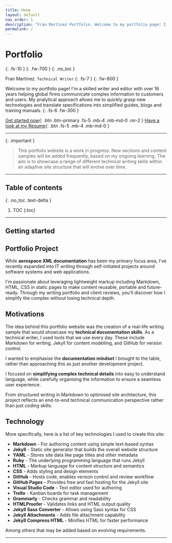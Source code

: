 ```yaml
---
title: Home
layout: default
nav_order: 1
description: "Fran Martinez Portfolio. Welcome to my portfolio page! I'm a skilled writer and editor with over 16 years helping global firms communicate complex information to customers and users."
permalink: /
---
```


# Portfolio
{: .fs-10 }
{: .fw-700 }
{: .no_toc }

Fran Martinez. `Technical Writer` 
{: .fs-7 }
{: .fw-600 }

Welcome to my portfolio page! I'm a skilled writer and editor with over 16 years helping global firms communicate complex information to customers and users. My analytical approach allows me to quickly grasp new technologies and translate specifications into simplified guides, blogs and training manuals.
{: .fs-6 .fw-300 }

[Get started now](#getting-started){: .btn .btn-primary .fs-5 .mb-4 .mb-md-0 .mr-2 }
[Have a look at my Resume](https://franmaral.github.io/resume/resume.html){: .btn .fs-5 .mb-4 .mb-md-0 }

---

{: .important }
> This portfolio website is a work in progress. New sections and content samples will be added frequently, based on my ongoing learning. The aim is to showcase a range of different technical writing skills within an adaptive site structure that will evolve over time.

---

## Table of contents
{: .no_toc .text-delta }

1. TOC
{:toc}

---

## Getting started



## Portfolio Project

While **aerospace XML documentation** has been my primary focus area, I've recently expanded into IT writing through self-initiated projects around software systems and web applications. 

I'm passionate about leveraging lightweight markup including Markdown, HTML, CSS in static pages to make content reusable, portable and future-ready. Through my writing portfolio and client reviews, you'll discover how I simplify the complex without losing technical depth.

## Motivations

The idea behind this portfolio website was the creation of a real-life writing sample that would showcase my **technical documentation skills**. As a technical writer, I used tools that we use every day. These include Markdown for writing, Jekyll for content modelling, and GitHub for version control.  

I wanted to emphasise the **documentation mindset** I brought to the table, rather than approaching this as just another development project. 

I focused on **simplifying complex technical details** into easy to understand language, while carefully organising the information to ensure a seamless user experience. 

From structured writing in Markdown to optimised site architecture, this project reflects an end-to-end technical communication perspective rather than just coding skills.

## Technology

More specifically, here is a list of key technologies I used to create this site:

- **Markdown** - For authoring content using simple text-based syntax
- **Jekyll** - Static site generator that builds the overall website structure
- **YAML** - Stores site data like page titles and other metadata
- **Ruby** - The underlying programming language that runs Jekyll
- **HTML** - Markup language for content structure and semantics
- **CSS** - Adds styling and design elements
- **GitHub** - Hosts code, enables version control and review workflow
- **GitHub Pages** - Provides free and fast hosting for the Jekyll site
- **Visual Studio Code** - Text editor used for authoring
- **Trello** - Kanban boards for task management
- **Grammarly** - Checks grammar and readability
- **HTMLProofer** - Validates links and HTML output quality
- **Jekyll Sass Converter** - Allows using Sass syntax for CSS
- **Jekyll Attachments** - Adds file attachment capability
- **Jekyll Compress HTML** - Minifies HTML for faster performance

Among others that may be added based on evolving requirements.




----


